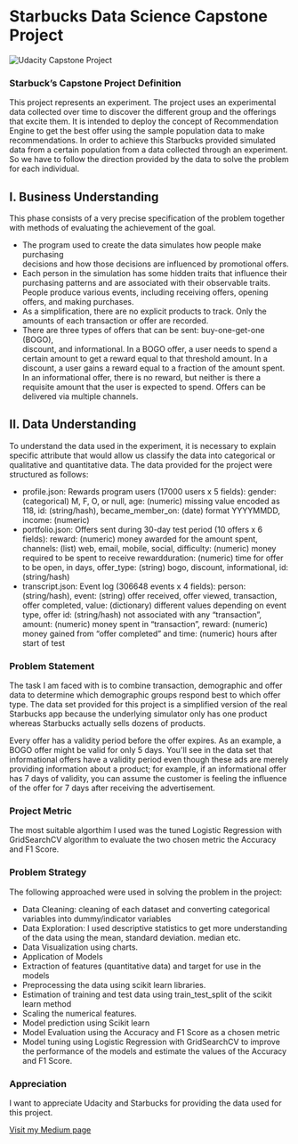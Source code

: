 # Starbucks Data Science Capstone Project
![Udacity Capstone Project](https://miro.medium.com/max/1400/0*4ouIYQzZVZSDIIfT.jpg)
### Starbuck’s Capstone Project Definition
This project represents an experiment. The project uses an experimental data collected over time to discover the different group and the offerings that excite them. It is intended to deploy the concept of Recommendation Engine to get the best offer using the sample population data to make recommendations.
In order to achieve this Starbucks provided simulated data from a certain population from a data collected through an experiment. So we have to follow the direction provided by the data to solve the problem for each individual.


## I. Business Understanding
   This phase consists of a very precise specification of the problem together with methods of evaluating the achievement of the goal.
   - The program used to create the data simulates how people make purchasing    
     decisions and how those decisions are influenced by promotional offers.
   - Each person in the simulation has some hidden traits that influence their   
     purchasing patterns and are associated with their observable traits. People produce various events, including receiving offers, opening offers, and making purchases.
   - As a simplification, there are no explicit products to track. Only the amounts of 
     each transaction or offer are recorded.
   - There are three types of offers that can be sent: buy-one-get-one (BOGO),      
     discount, and informational. In a BOGO offer, a user needs to spend a certain amount to get a reward equal to that threshold amount. In a discount, a user gains a reward equal to a fraction of the amount spent. In an informational offer, there is no reward, but neither is there a requisite amount that the user is expected to spend. Offers can be delivered via multiple channels.

## II. Data Understanding
   To understand the data used in the experiment, it is necessary to explain specific attribute that would allow us classify the data into categorical or qualitative and quantitative data. The data provided for the project were structured as follows:
   - profile.json: Rewards program users (17000 users x 5 fields): gender: 
     (categorical) M, F, O, or null, age: (numeric) missing value encoded as 118, id: (string/hash), became_member_on: (date) format YYYYMMDD, income: (numeric)
   - portfolio.json: Offers sent during 30-day test period (10 offers x 6 fields): 
     reward: (numeric) money awarded for the amount spent, channels: (list) web, email, mobile, social, difficulty: (numeric) money required to be spent to receive rewardduration: (numeric) time for offer to be open, in days, offer_type: (string) bogo, discount, informational, id: (string/hash)
   - transcript.json: Event log (306648 events x 4 fields): person: (string/hash), 
     event: (string) offer received, offer viewed, transaction, offer completed, value: (dictionary) different values depending on event type, offer id: (string/hash) not associated with any “transaction”, amount: (numeric) money spent in “transaction”, reward: (numeric) money gained from “offer completed” and time: (numeric) hours after start of test

### Problem Statement
The task I am faced with is to combine transaction, demographic and offer data to determine which demographic groups respond best to which offer type. The data set provided for this project is a simplified version of the real Starbucks app because the underlying simulator only has one product whereas Starbucks actually sells dozens of products.

Every offer has a validity period before the offer expires. As an example, a BOGO offer might be valid for only 5 days. You'll see in the data set that informational offers have a validity period even though these ads are merely providing information about a product; for example, if an informational offer has 7 days of validity, you can assume the customer is feeling the influence of the offer for 7 days after receiving the advertisement.

### Project Metric
The most suitable algorthim I used was the tuned Logistic Regression with GridSearchCV algorithm to evaluate the two chosen metric the Accuracy and F1 Score.

### Problem Strategy
The following approached were used in solving the problem in the project: 
- Data Cleaning: cleaning of each dataset and converting categorical variables into dummy/indicator variables 
- Data Exploration: I used descriptive statistics to get more understanding of the data using the mean, standard deviation. median etc. 
- Data Visualization using charts.
- Application of Models
- Extraction of features (quantitative data) and target for use in the models
- Preprocessing the data using scikit learn libraries.
- Estimation of training and test data using train_test_split of the scikit learn method
- Scaling the numerical features.
- Model prediction using Scikit learn
- Model Evaluation using the Accuracy and F1 Score as a chosen metric
- Model tuning using Logistic Regression with GridSearchCV to improve the performance of the models and estimate the values of the Accuracy and F1 Score.


### Appreciation
I want to appreciate Udacity and Starbucks for providing the data used for this project.

[Visit my Medium page](https://medium.com/@patlichengine/starbucks-data-science-capstone-project-e52fe32062b9)
